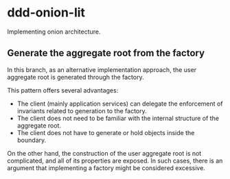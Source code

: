 # ddd-onion-lit

Implementing onion architecture.

## Generate the aggregate root from the factory

In this branch, as an alternative implementation approach, the user aggregate root is generated through the factory.

This pattern offers several advantages:

- The client (mainly application services) can delegate the enforcement of invariants related to generation to the factory.
- The client does not need to be familiar with the internal structure of the aggregate root.
- The client does not have to generate or hold objects inside the boundary.

On the other hand, the construction of the user aggregate root is not complicated, and all of its properties are exposed.
In such cases, there is an argument that implementing a factory might be considered excessive.
